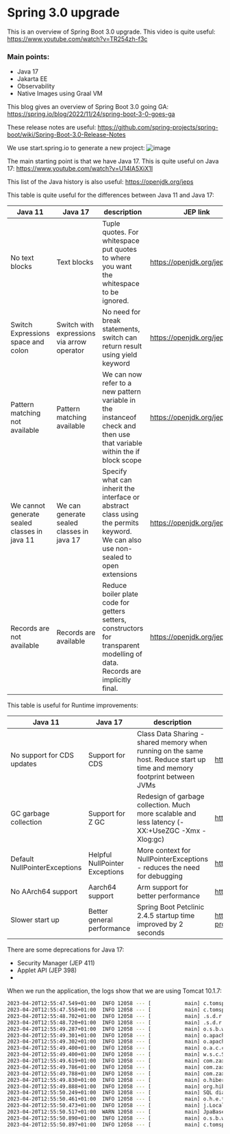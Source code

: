 # Spring 3.0 upgrade

This is an overview of Spring Boot 3.0 upgrade.
This video is quite useful:
https://www.youtube.com/watch?v=TR254zh-f3c

### Main points:

- Java 17
- Jakarta EE
- Observability
- Native Images using Graal VM

This blog gives an overview of Spring Boot 3.0 going GA:
https://spring.io/blog/2022/11/24/spring-boot-3-0-goes-ga

These release notes are useful:
https://github.com/spring-projects/spring-boot/wiki/Spring-Boot-3.0-Release-Notes

We use start.spring.io to generate a new project:
![image](https://user-images.githubusercontent.com/27693622/233359070-6bcaa88a-2f42-4629-ba08-89acf78580af.png)

The main starting point is that we have Java 17. This is quite useful on Java 17:
https://www.youtube.com/watch?v=U14IA5XiX1I

This list of the Java history is also useful:
https://openjdk.org/jeps

This table is quite useful for the differences between Java 11 and Java 17:

| Java 11                                      | Java 17                                    | description                                                                                                                       | JEP link                     |
|----------------------------------------------|--------------------------------------------|-----------------------------------------------------------------------------------------------------------------------------------|------------------------------|
| No text blocks                               | Text blocks                                | Tuple quotes. For whitespace put quotes to where you want the whitespace to be ignored.                                           | https://openjdk.org/jeps/378 |
| Switch Expressions space and colon           | Switch with expressions via arrow operator | No need for break statements, switch can return result using yield keyword                                                        | https://openjdk.org/jeps/361 |
| Pattern matching not available               | Pattern matching available                 | We can now refer to a new pattern variable in the instanceof check and then use that variable within the if block scope           | https://openjdk.org/jeps/394 |
| We cannot generate sealed classes in java 11 | We can generate sealed classes in java 17  | Specify what can inherit the interface or abstract class using the permits keyword. We can also use non-sealed to open extensions | https://openjdk.org/jeps/409 |
| Records are not available                    | Records are available                      | Reduce boiler plate code for getters setters, constructors for transparent modelling of data. Records are implicitly final.       | https://openjdk.org/jeps/395 |

This table is useful for Runtime improvements:

| Java 11                       | Java 17                        | description                                                                                                              | JEP link                                            |
|-------------------------------|--------------------------------|--------------------------------------------------------------------------------------------------------------------------|-----------------------------------------------------|
| No support for CDS updates    | Support for CDS                | Class Data Sharing - shared memory when running on the same host. Reduce start up time and memory footprint between JVMs | https://openjdk.org/jeps/378                        |
| GC garbage collection         | Support for Z GC               | Redesign of garbage collection. Much more scalable and less latency (-XX:+UseZGC -Xmx<size> -Xlog:gc)                    | https://openjdk.org/jeps/377                        |
| Default NullPointerExceptions | Helpful NullPointer Exceptions | More context for NullPointerExceptions - reduces the need for debugging                                                  | https://openjdk.org/jeps/358                        |
| No AArch64 support            | Aarch64 support                | Arm support for better performance                                                                                       | https://openjdk.org/jeps/391                        |
| Slower start up               | Better general performance     | Spring Boot Petclinic 2.4.5 startup time improved by 2 seconds                                                           | https://github.com/spring-projects/spring-petclinic |


There are some deprecations for Java 17:
- Security Manager (JEP 411)
- Applet API (JEP 398)
- 

When we run the application, the logs show that we are using Tomcat 10.1.7:

```bash
2023-04-20T12:55:47.549+01:00  INFO 12058 --- [           main] c.tomspencerlondon.blog.BlogApplication  : Starting BlogApplication using Java 19.0.2 with PID 12058 (/home/tom/Projects/SpringBoot3Upgrade/blog/target/classes started by tom in /home/tom/Projects/SpringBoot3Upgrade/blog)
2023-04-20T12:55:47.558+01:00  INFO 12058 --- [           main] c.tomspencerlondon.blog.BlogApplication  : No active profile set, falling back to 1 default profile: "default"
2023-04-20T12:55:48.702+01:00  INFO 12058 --- [           main] .s.d.r.c.RepositoryConfigurationDelegate : Bootstrapping Spring Data JPA repositories in DEFAULT mode.
2023-04-20T12:55:48.720+01:00  INFO 12058 --- [           main] .s.d.r.c.RepositoryConfigurationDelegate : Finished Spring Data repository scanning in 10 ms. Found 0 JPA repository interfaces.
2023-04-20T12:55:49.287+01:00  INFO 12058 --- [           main] o.s.b.w.embedded.tomcat.TomcatWebServer  : Tomcat initialized with port(s): 8080 (http)
2023-04-20T12:55:49.301+01:00  INFO 12058 --- [           main] o.apache.catalina.core.StandardService   : Starting service [Tomcat]
2023-04-20T12:55:49.302+01:00  INFO 12058 --- [           main] o.apache.catalina.core.StandardEngine    : Starting Servlet engine: [Apache Tomcat/10.1.7]
2023-04-20T12:55:49.400+01:00  INFO 12058 --- [           main] o.a.c.c.C.[Tomcat].[localhost].[/]       : Initializing Spring embedded WebApplicationContext
2023-04-20T12:55:49.400+01:00  INFO 12058 --- [           main] w.s.c.ServletWebServerApplicationContext : Root WebApplicationContext: initialization completed in 1609 ms
2023-04-20T12:55:49.619+01:00  INFO 12058 --- [           main] com.zaxxer.hikari.HikariDataSource       : HikariPool-1 - Starting...
2023-04-20T12:55:49.786+01:00  INFO 12058 --- [           main] com.zaxxer.hikari.pool.HikariPool        : HikariPool-1 - Added connection conn0: url=jdbc:h2:mem:c76b5e83-8637-4ddc-b45b-93bca7aa912b user=SA
2023-04-20T12:55:49.788+01:00  INFO 12058 --- [           main] com.zaxxer.hikari.HikariDataSource       : HikariPool-1 - Start completed.
2023-04-20T12:55:49.830+01:00  INFO 12058 --- [           main] o.hibernate.jpa.internal.util.LogHelper  : HHH000204: Processing PersistenceUnitInfo [name: default]
2023-04-20T12:55:49.888+01:00  INFO 12058 --- [           main] org.hibernate.Version                    : HHH000412: Hibernate ORM core version 6.1.7.Final
2023-04-20T12:55:50.249+01:00  INFO 12058 --- [           main] SQL dialect                              : HHH000400: Using dialect: org.hibernate.dialect.H2Dialect
2023-04-20T12:55:50.461+01:00  INFO 12058 --- [           main] o.h.e.t.j.p.i.JtaPlatformInitiator       : HHH000490: Using JtaPlatform implementation: [org.hibernate.engine.transaction.jta.platform.internal.NoJtaPlatform]
2023-04-20T12:55:50.473+01:00  INFO 12058 --- [           main] j.LocalContainerEntityManagerFactoryBean : Initialized JPA EntityManagerFactory for persistence unit 'default'
2023-04-20T12:55:50.517+01:00  WARN 12058 --- [           main] JpaBaseConfiguration$JpaWebConfiguration : spring.jpa.open-in-view is enabled by default. Therefore, database queries may be performed during view rendering. Explicitly configure spring.jpa.open-in-view to disable this warning
2023-04-20T12:55:50.890+01:00  INFO 12058 --- [           main] o.s.b.w.embedded.tomcat.TomcatWebServer  : Tomcat started on port(s): 8080 (http) with context path ''
2023-04-20T12:55:50.897+01:00  INFO 12058 --- [           main] c.tomspencerlondon.blog.BlogApplication  : Started BlogApplication in 4.234 seconds (process running for 5.634)
```
